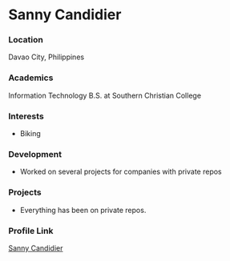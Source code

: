 # Sanny Candidier

### Location

Davao City, Philippines

### Academics
Information Technology B.S. at Southern Christian College

### Interests

- Biking

### Development

- Worked on several projects for companies with private repos

### Projects

- Everything has been on private repos.

### Profile Link
[Sanny Candidier](https://github.com/sannycand)
